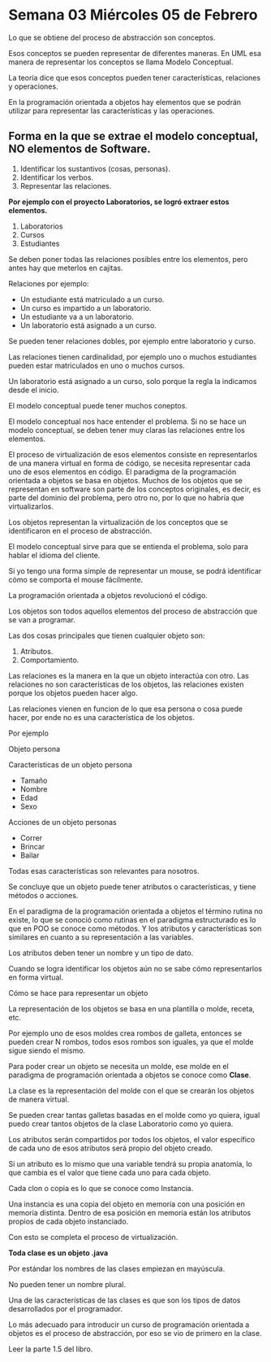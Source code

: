 # Semana 03 Miércoles 05 de Febrero

Lo que se obtiene del proceso de abstracción son conceptos.

Esos conceptos se pueden representar de diferentes maneras.
En UML esa manera de representar los conceptos se llama
Modelo Conceptual.

La teoría dice que esos conceptos pueden tener características,
relaciones y operaciones.

En la programación orientada a objetos hay elementos
que se podrán utilizar para representar las características y
las operaciones.

## Forma en la que se extrae el modelo conceptual, NO elementos de Software.
1. Identificar los sustantivos (cosas, personas).
2. Identificar los verbos.
3. Representar las relaciones.

**Por ejemplo con el proyecto Laboratorios, se logró extraer estos elementos.**

1. Laboratorios
2. Cursos
3. Estudiantes

Se deben poner todas las relaciones posibles entre los elementos, pero antes hay que meterlos en cajitas.

Relaciones por ejemplo:

* Un estudiante está matriculado a un curso.
* Un curso es impartido a un laboratorio.
* Un estudiante va a un laboratorio.
* Un laboratorio está asignado a un curso.

Se pueden tener relaciones dobles, por ejemplo entre laboratorio y curso.

Las relaciones tienen cardinalidad, por ejemplo uno o muchos estudiantes pueden estar matriculados en uno o muchos cursos.

Un laboratorio está asignado a un curso, solo porque la regla la indicamos desde el inicio.

El modelo conceptual puede tener muchos coneptos.

El modelo conceptual nos hace entender el problema. Si no se hace
un modelo conceptual, se deben tener muy claras las relaciones entre los elementos.

El proceso de virtualización de esos elementos consiste en
representarlos de una manera virtual en forma de código, se necesita representar cada uno de esos elementos en código. El
paradigma de la programación orientada a objetos se basa en objetos. Muchos de los objetos que se representan en software
son parte de los conceptos originales, es decir, es parte del dominio del problema, pero otro no, por lo que no habría que virtualizarlos.

Los objetos representan la virtualización de los conceptos que se identificaron en el proceso de abstracción.

El modelo conceptual sirve para que se entienda el problema, solo para hablar el idioma del cliente.

Si yo tengo una forma simple de representar un mouse, se podrá identificar cómo se comporta el mouse fácilmente.

La programación orientada a objetos revolucionó el código.

Los objetos son todos aquellos elementos del proceso de abstracción que se van a programar.

Las dos cosas principales que tienen cualquier objeto son:

1. Atributos.
2. Comportamiento.

Las relaciones es la manera en la que un objeto interactúa con otro. Las relaciones no son características de los objetos, las relaciones existen porque los objetos pueden hacer algo.

Las relaciones vienen en funcion de lo que esa persona o cosa puede hacer, por ende no es una característica de los objetos.

Por ejemplo

Objeto persona

Características de un objeto persona

* Tamaño
* Nombre
* Edad
* Sexo

Acciones de un objeto personas

* Correr
* Brincar
* Bailar

Todas esas características son relevantes para nosotros.

Se concluye que un objeto puede tener atributos o características, y tiene métodos o acciones.

En el paradigma de la programación orientada a objetos el término rutina no existe, lo que se conoció como rutinas en el paradigma estructurado es lo que en POO se conoce como métodos. Y los atributos y características son similares en cuanto a su representación a las variables.

Los atributos deben tener un nombre y un tipo de dato.

Cuando se logra identificar los objetos aún no se sabe cómo representarlos en forma virtual.

Cómo se hace para representar un objeto

La representación de los objetos se basa en una plantilla o molde, receta, etc.

Por ejemplo uno de esos moldes crea rombos de galleta, entonces se pueden crear N rombos, todos esos rombos son iguales, ya que el molde sigue siendo el mismo.

Para poder crear un objeto se necesita un molde, ese molde en el paradigma de programación orientada a objetos se conoce como **Clase**.

La clase es la representación del molde con el que se crearán los objetos de manera virtual.

Se pueden crear tantas galletas basadas en el molde como yo quiera, igual puedo crear tantos objetos de la clase Laboratorio como yo quiera.

Los atributos serán compartidos por todos los objetos, el
valor específico de cada uno de esos atributos será propio del
objeto creado.

Si un atributo es lo mismo que una variable tendrá su propia anatomía, lo que cambia es el valor que tiene cada uno para cada objeto.

Cada clon o copia es lo que se conoce como Instancia.

Una instancia es una copia del objeto en memoria con una posición en memoria distinta. Dentro de esa posición en memoria
están los atributos propios de cada objeto instanciado.

Con esto se completa el proceso de virtualización.

**Toda clase es un objeto .java**

Por estándar los nombres de las clases empiezan en mayúscula.

No pueden tener un nombre plural.

Una de las características de las clases es que son los tipos
de datos desarrollados por el programador.

Lo más adecuado para introducir un curso de programación orientada a objetos es el proceso de abstracción, por eso se vio de primero en la clase.

Leer la parte 1.5 del libro.
